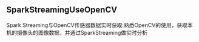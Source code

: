 ## SparkStreamingUseOpenCV

Spark Streaming与OpenCV传感器数据实时获取:熟悉OpenCV的使用，获取本机的摄像头的图像数据，并通过SparkStreaming做实时分析
